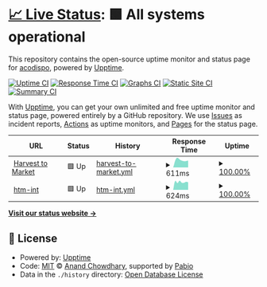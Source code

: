 # [📈 Live Status](https://acodispo.github.io/upptime): <!--live status--> **🟩 All systems operational**

This repository contains the open-source uptime monitor and status page for [acodispo](http://andrewcodispoti.com), powered by [Upptime](https://github.com/upptime/upptime).

[![Uptime CI](https://github.com/acodispo/upptime/workflows/Uptime%20CI/badge.svg)](https://github.com/acodispo/upptime/actions?query=workflow%3A%22Uptime+CI%22)
[![Response Time CI](https://github.com/acodispo/upptime/workflows/Response%20Time%20CI/badge.svg)](https://github.com/acodispo/upptime/actions?query=workflow%3A%22Response+Time+CI%22)
[![Graphs CI](https://github.com/acodispo/upptime/workflows/Graphs%20CI/badge.svg)](https://github.com/acodispo/upptime/actions?query=workflow%3A%22Graphs+CI%22)
[![Static Site CI](https://github.com/acodispo/upptime/workflows/Static%20Site%20CI/badge.svg)](https://github.com/acodispo/upptime/actions?query=workflow%3A%22Static+Site+CI%22)
[![Summary CI](https://github.com/acodispo/upptime/workflows/Summary%20CI/badge.svg)](https://github.com/acodispo/upptime/actions?query=workflow%3A%22Summary+CI%22)

With [Upptime](https://upptime.js.org), you can get your own unlimited and free uptime monitor and status page, powered entirely by a GitHub repository. We use [Issues](https://github.com/acodispo/upptime/issues) as incident reports, [Actions](https://github.com/acodispo/upptime/actions) as uptime monitors, and [Pages](https://acodispo.github.io/upptime) for the status page.

<!--start: status pages-->
<!-- This summary is generated by Upptime (https://github.com/upptime/upptime) -->
<!-- Do not edit this manually, your changes will be overwritten -->
<!-- prettier-ignore -->
| URL | Status | History | Response Time | Uptime |
| --- | ------ | ------- | ------------- | ------ |
| <img alt="" src="https://harvesttomarket.com/favicon.ico" height="13"> [Harvest to Market](https://harvesttomarket.com) | 🟩 Up | [harvest-to-market.yml](https://github.com/acodispo/upptime/commits/HEAD/history/harvest-to-market.yml) | <details><summary><img alt="Response time graph" src="./graphs/harvest-to-market/response-time-week.png" height="20"> 611ms</summary><br><a href="https://acodispo.github.io/upptime/history/harvest-to-market"><img alt="Response time 611" src="https://img.shields.io/endpoint?url=https%3A%2F%2Fraw.githubusercontent.com%2Facodispo%2Fupptime%2FHEAD%2Fapi%2Fharvest-to-market%2Fresponse-time.json"></a><br><a href="https://acodispo.github.io/upptime/history/harvest-to-market"><img alt="24-hour response time 611" src="https://img.shields.io/endpoint?url=https%3A%2F%2Fraw.githubusercontent.com%2Facodispo%2Fupptime%2FHEAD%2Fapi%2Fharvest-to-market%2Fresponse-time-day.json"></a><br><a href="https://acodispo.github.io/upptime/history/harvest-to-market"><img alt="7-day response time 611" src="https://img.shields.io/endpoint?url=https%3A%2F%2Fraw.githubusercontent.com%2Facodispo%2Fupptime%2FHEAD%2Fapi%2Fharvest-to-market%2Fresponse-time-week.json"></a><br><a href="https://acodispo.github.io/upptime/history/harvest-to-market"><img alt="30-day response time 611" src="https://img.shields.io/endpoint?url=https%3A%2F%2Fraw.githubusercontent.com%2Facodispo%2Fupptime%2FHEAD%2Fapi%2Fharvest-to-market%2Fresponse-time-month.json"></a><br><a href="https://acodispo.github.io/upptime/history/harvest-to-market"><img alt="1-year response time 611" src="https://img.shields.io/endpoint?url=https%3A%2F%2Fraw.githubusercontent.com%2Facodispo%2Fupptime%2FHEAD%2Fapi%2Fharvest-to-market%2Fresponse-time-year.json"></a></details> | <details><summary><a href="https://acodispo.github.io/upptime/history/harvest-to-market">100.00%</a></summary><a href="https://acodispo.github.io/upptime/history/harvest-to-market"><img alt="All-time uptime 100.00%" src="https://img.shields.io/endpoint?url=https%3A%2F%2Fraw.githubusercontent.com%2Facodispo%2Fupptime%2FHEAD%2Fapi%2Fharvest-to-market%2Fuptime.json"></a><br><a href="https://acodispo.github.io/upptime/history/harvest-to-market"><img alt="24-hour uptime 100.00%" src="https://img.shields.io/endpoint?url=https%3A%2F%2Fraw.githubusercontent.com%2Facodispo%2Fupptime%2FHEAD%2Fapi%2Fharvest-to-market%2Fuptime-day.json"></a><br><a href="https://acodispo.github.io/upptime/history/harvest-to-market"><img alt="7-day uptime 100.00%" src="https://img.shields.io/endpoint?url=https%3A%2F%2Fraw.githubusercontent.com%2Facodispo%2Fupptime%2FHEAD%2Fapi%2Fharvest-to-market%2Fuptime-week.json"></a><br><a href="https://acodispo.github.io/upptime/history/harvest-to-market"><img alt="30-day uptime 100.00%" src="https://img.shields.io/endpoint?url=https%3A%2F%2Fraw.githubusercontent.com%2Facodispo%2Fupptime%2FHEAD%2Fapi%2Fharvest-to-market%2Fuptime-month.json"></a><br><a href="https://acodispo.github.io/upptime/history/harvest-to-market"><img alt="1-year uptime 100.00%" src="https://img.shields.io/endpoint?url=https%3A%2F%2Fraw.githubusercontent.com%2Facodispo%2Fupptime%2FHEAD%2Fapi%2Fharvest-to-market%2Fuptime-year.json"></a></details>
| <img alt="" src="https://harvesttomarket.com/favicon.ico" height="13"> [htm-int](https://int.harvesttomarket.com) | 🟩 Up | [htm-int.yml](https://github.com/acodispo/upptime/commits/HEAD/history/htm-int.yml) | <details><summary><img alt="Response time graph" src="./graphs/htm-int/response-time-week.png" height="20"> 624ms</summary><br><a href="https://acodispo.github.io/upptime/history/htm-int"><img alt="Response time 624" src="https://img.shields.io/endpoint?url=https%3A%2F%2Fraw.githubusercontent.com%2Facodispo%2Fupptime%2FHEAD%2Fapi%2Fhtm-int%2Fresponse-time.json"></a><br><a href="https://acodispo.github.io/upptime/history/htm-int"><img alt="24-hour response time 624" src="https://img.shields.io/endpoint?url=https%3A%2F%2Fraw.githubusercontent.com%2Facodispo%2Fupptime%2FHEAD%2Fapi%2Fhtm-int%2Fresponse-time-day.json"></a><br><a href="https://acodispo.github.io/upptime/history/htm-int"><img alt="7-day response time 624" src="https://img.shields.io/endpoint?url=https%3A%2F%2Fraw.githubusercontent.com%2Facodispo%2Fupptime%2FHEAD%2Fapi%2Fhtm-int%2Fresponse-time-week.json"></a><br><a href="https://acodispo.github.io/upptime/history/htm-int"><img alt="30-day response time 624" src="https://img.shields.io/endpoint?url=https%3A%2F%2Fraw.githubusercontent.com%2Facodispo%2Fupptime%2FHEAD%2Fapi%2Fhtm-int%2Fresponse-time-month.json"></a><br><a href="https://acodispo.github.io/upptime/history/htm-int"><img alt="1-year response time 624" src="https://img.shields.io/endpoint?url=https%3A%2F%2Fraw.githubusercontent.com%2Facodispo%2Fupptime%2FHEAD%2Fapi%2Fhtm-int%2Fresponse-time-year.json"></a></details> | <details><summary><a href="https://acodispo.github.io/upptime/history/htm-int">100.00%</a></summary><a href="https://acodispo.github.io/upptime/history/htm-int"><img alt="All-time uptime 100.00%" src="https://img.shields.io/endpoint?url=https%3A%2F%2Fraw.githubusercontent.com%2Facodispo%2Fupptime%2FHEAD%2Fapi%2Fhtm-int%2Fuptime.json"></a><br><a href="https://acodispo.github.io/upptime/history/htm-int"><img alt="24-hour uptime 100.00%" src="https://img.shields.io/endpoint?url=https%3A%2F%2Fraw.githubusercontent.com%2Facodispo%2Fupptime%2FHEAD%2Fapi%2Fhtm-int%2Fuptime-day.json"></a><br><a href="https://acodispo.github.io/upptime/history/htm-int"><img alt="7-day uptime 100.00%" src="https://img.shields.io/endpoint?url=https%3A%2F%2Fraw.githubusercontent.com%2Facodispo%2Fupptime%2FHEAD%2Fapi%2Fhtm-int%2Fuptime-week.json"></a><br><a href="https://acodispo.github.io/upptime/history/htm-int"><img alt="30-day uptime 100.00%" src="https://img.shields.io/endpoint?url=https%3A%2F%2Fraw.githubusercontent.com%2Facodispo%2Fupptime%2FHEAD%2Fapi%2Fhtm-int%2Fuptime-month.json"></a><br><a href="https://acodispo.github.io/upptime/history/htm-int"><img alt="1-year uptime 100.00%" src="https://img.shields.io/endpoint?url=https%3A%2F%2Fraw.githubusercontent.com%2Facodispo%2Fupptime%2FHEAD%2Fapi%2Fhtm-int%2Fuptime-year.json"></a></details>

<!--end: status pages-->

[**Visit our status website →**](https://acodispo.github.io/upptime)

## 📄 License

- Powered by: [Upptime](https://github.com/upptime/upptime)
- Code: [MIT](./LICENSE) © [Anand Chowdhary](https://anandchowdhary.com), supported by [Pabio](https://pabio.com)
- Data in the `./history` directory: [Open Database License](https://opendatacommons.org/licenses/odbl/1-0/)
